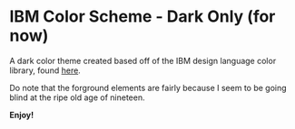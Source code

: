 # IBM Color Scheme - Dark Only (for now)

A dark color theme created based off of the IBM design language color library, found [here](https://www.ibm.com/design/language/resources/color-library/).

Do note that the forground elements are fairly because I seem to be going blind at the ripe old age of nineteen.

**Enjoy!**
